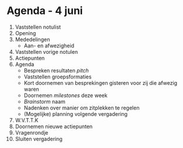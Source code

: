 # Agenda - 4 juni
1. Vaststellen notulist
2. Opening
3. Mededelingen
	* Aan- en afwezigheid
4. Vaststellen vorige notulen
5. Actiepunten
6. Agenda
	* Bespreken resultaten *pitch*
	* Vaststellen groepsformaties
	* Kort doornemen van besprekingen gisteren voor zij die afwezig waren
	* Doornemen *milestones* deze week
	* *Brainstorm* naam
	* Nadenken over manier om zitplekken te regelen
	* (Mogelijke) planning volgende vergadering
7. W.V.T.T.K
8. Doornemen nieuwe actiepunten
9. Vragenrondje
10. Sluiten vergadering 
